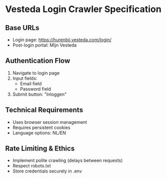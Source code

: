 # Vesteda Login Crawler Specification

## Base URLs
- Login page: https://hurenbij.vesteda.com/login/
- Post-login portal: Mijn Vesteda

## Authentication Flow
1. Navigate to login page
2. Input fields:
   - Email field
   - Password field
3. Submit button: "Inloggen"

## Technical Requirements
- Uses browser session management
- Requires persistent cookies
- Language options: NL/EN

## Rate Limiting & Ethics
- Implement polite crawling (delays between requests)
- Respect robots.txt
- Store credentials securely in .env
